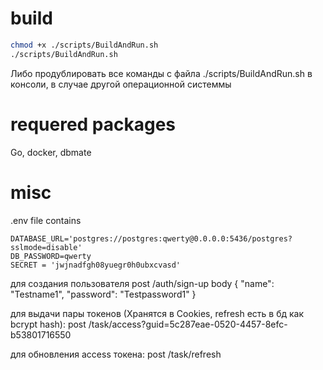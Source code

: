 # build
```bash
chmod +x ./scripts/BuildAndRun.sh
./scripts/BuildAndRun.sh
```
Либо продублировать все команды с файла ./scripts/BuildAndRun.sh в консоли, в случае другой операционной системмы
# requered packages
Go, docker, dbmate
# misc
.env file contains 
```env
DATABASE_URL='postgres://postgres:qwerty@0.0.0.0:5436/postgres?sslmode=disable'
DB_PASSWORD=qwerty
SECRET = 'jwjnadfgh08yuegr0h0ubxcvasd'
```

для создания пользователя
post /auth/sign-up
body
{
    "name": "Testname1",
    "password": "Testpassword1"
}

для выдачи пары токенов (Хранятся в Cookies, refresh есть в бд как bcrypt hash):
post /task/access?guid=5c287eae-0520-4457-8efc-b53801716550

для обновления access токена:
post /task/refresh

